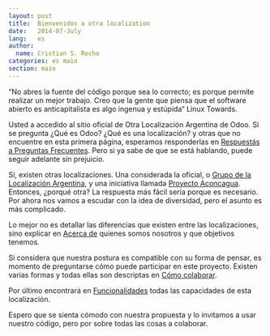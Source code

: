 ```yaml
---
layout: post
title:  Bienvenidos a otra localization
date:   2014-07-July
lang:   es
author:
  name: Cristian S. Rocha 
categories: es main
section: main
---
```

“No abres la fuente del código porque sea lo correcto; es porque permite realizar un mejor trabajo. Creo que la gente que piensa que el software abierto es anticapitalista es algo ingenua y estúpida“ Linux Towards.

Usted a accedido al sitio oficial de Otra Localización Argentina de Odoo. Si se pregunta ¿Qué es Odoo? ¿Qué es una localización? y otras que no encuentre en esta primera página, esperamos responderlas en [Respuestás a Preguntas Frecuentes](/faq). Pero si ya sabe de que se está hablando, puede seguir adelante sin prejuicio.

Si, existen otras localizaciones. Una considerada la oficial, o [Grupo de la Localización Argentina](https://github.com/odoo-ar/odoo-ar.github.io), y una iniciativa llamada [Proyecto Aconcagua](http://proyectoaconcagua.com.ar).
Entonces, ¿porqué otra? La respuesta más fácil sería porque es necesario. Por ahora nos vamos a escudar con la idea de diversidad, pero el asunto es más complicado.

Lo mejor no es detallar las diferencias que existen entre las localizaciones, sino explicar en [Acerca de](/about) quienes somos nosotros y que objetivos tenemos.

Si considera que nuestra postura es compatible con su forma de pensar, es momento de preguntarse cómo puede participar en este proyecto. Existen varias formas y todas ellas son descriptas en [Cómo colaborar](/collab).

Por último encontrará en [Funcionalidades](/func) todas las capacidades de esta localización.

Espero que se sienta cómodo con nuestra propuesta y lo invitamos a usar nuestro código, pero por sobre todas las cosas a colaborar.



